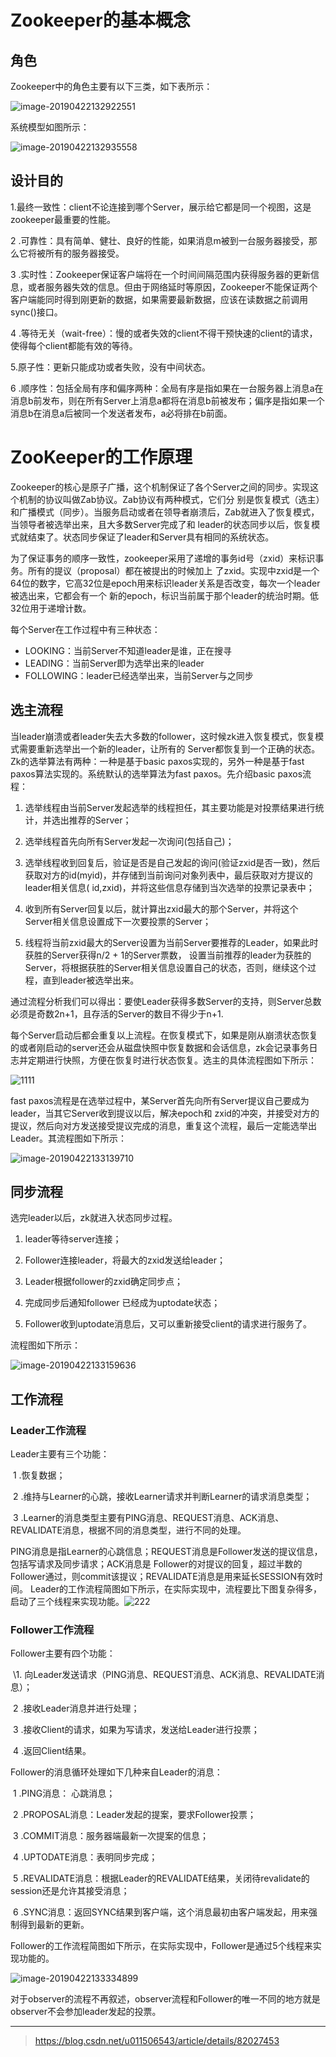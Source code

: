 # Zookeeper的基本概念

## 角色

Zookeeper中的角色主要有以下三类，如下表所示：

![image-20190422132922551](https://ws3.sinaimg.cn/large/006tNc79ly1g2bckjh7y4j30vo0dyqb4.jpg)

系统模型如图所示：

![image-20190422132935558](https://ws3.sinaimg.cn/large/006tNc79ly1g2bckrhcotj30vg0fawpg.jpg)

## 设计目的

1.最终一致性：client不论连接到哪个Server，展示给它都是同一个视图，这是zookeeper最重要的性能。

2 .可靠性：具有简单、健壮、良好的性能，如果消息m被到一台服务器接受，那么它将被所有的服务器接受。

3 .实时性：Zookeeper保证客户端将在一个时间间隔范围内获得服务器的更新信息，或者服务器失效的信息。但由于网络延时等原因，Zookeeper不能保证两个客户端能同时得到刚更新的数据，如果需要最新数据，应该在读数据之前调用sync()接口。

4 .等待无关（wait-free）：慢的或者失效的client不得干预快速的client的请求，使得每个client都能有效的等待。

5.原子性：更新只能成功或者失败，没有中间状态。

6 .顺序性：包括全局有序和偏序两种：全局有序是指如果在一台服务器上消息a在消息b前发布，则在所有Server上消息a都将在消息b前被发布；偏序是指如果一个消息b在消息a后被同一个发送者发布，a必将排在b前面。

# ZooKeeper的工作原理

​        Zookeeper的核心是原子广播，这个机制保证了各个Server之间的同步。实现这个机制的协议叫做Zab协议。Zab协议有两种模式，它们分 别是恢复模式（选主）和广播模式（同步）。当服务启动或者在领导者崩溃后，Zab就进入了恢复模式，当领导者被选举出来，且大多数Server完成了和 leader的状态同步以后，恢复模式就结束了。状态同步保证了leader和Server具有相同的系统状态。

​        为了保证事务的顺序一致性，zookeeper采用了递增的事务id号（zxid）来标识事务。所有的提议（proposal）都在被提出的时候加上 了zxid。实现中zxid是一个64位的数字，它高32位是epoch用来标识leader关系是否改变，每次一个leader被选出来，它都会有一个 新的epoch，标识当前属于那个leader的统治时期。低32位用于递增计数。

每个Server在工作过程中有三种状态：

- LOOKING：当前Server不知道leader是谁，正在搜寻
- LEADING：当前Server即为选举出来的leader
- FOLLOWING：leader已经选举出来，当前Server与之同步

## 选主流程

​      当leader崩溃或者leader失去大多数的follower，这时候zk进入恢复模式，恢复模式需要重新选举出一个新的leader，让所有的 Server都恢复到一个正确的状态。Zk的选举算法有两种：一种是基于basic paxos实现的，另外一种是基于fast paxos算法实现的。系统默认的选举算法为fast paxos。先介绍basic paxos流程：

1. 选举线程由当前Server发起选举的线程担任，其主要功能是对投票结果进行统计，并选出推荐的Server；

2. 选举线程首先向所有Server发起一次询问(包括自己)；

3. 选举线程收到回复后，验证是否是自己发起的询问(验证zxid是否一致)，然后获取对方的id(myid)，并存储到当前询问对象列表中，最后获取对方提议的leader相关信息(        id,zxid)，并将这些信息存储到当次选举的投票记录表中；

4. 收到所有Server回复以后，就计算出zxid最大的那个Server，并将这个Server相关信息设置成下一次要投票的Server；

5. 线程将当前zxid最大的Server设置为当前Server要推荐的Leader，如果此时获胜的Server获得n/2 + 1的Server票数， 设置当前推荐的leader为获胜的Server，将根据获胜的Server相关信息设置自己的状态，否则，继续这个过程，直到leader被选举出来。

​    通过流程分析我们可以得出：要使Leader获得多数Server的支持，则Server总数必须是奇数2n+1，且存活的Server的数目不得少于n+1.

​    每个Server启动后都会重复以上流程。在恢复模式下，如果是刚从崩溃状态恢复的或者刚启动的server还会从磁盘快照中恢复数据和会话信息，zk会记录事务日志并定期进行快照，方便在恢复时进行状态恢复。选主的具体流程图如下所示：

![1111](https://ws4.sinaimg.cn/large/006tNc79ly1g2bcmkin4rj309x0lzq4j.jpg)

fast paxos流程是在选举过程中，某Server首先向所有Server提议自己要成为leader，当其它Server收到提议以后，解决epoch和 zxid的冲突，并接受对方的提议，然后向对方发送接受提议完成的消息，重复这个流程，最后一定能选举出Leader。其流程图如下所示：

![image-20190422133139710](https://ws3.sinaimg.cn/large/006tNc79ly1g2bcmww15kj30ui0qgn2p.jpg)

## 同步流程

选完leader以后，zk就进入状态同步过程。

1. leader等待server连接；

2. Follower连接leader，将最大的zxid发送给leader；

3. Leader根据follower的zxid确定同步点；

4. 完成同步后通知follower 已经成为uptodate状态；

5. Follower收到uptodate消息后，又可以重新接受client的请求进行服务了。

流程图如下所示：

![image-20190422133159636](https://ws3.sinaimg.cn/large/006tNc79ly1g2bcn9d0wbj30n409emz3.jpg)

## 工作流程

### Leader工作流程

Leader主要有三个功能：

​        1 .恢复数据；

​        2 .维持与Learner的心跳，接收Learner请求并判断Learner的请求消息类型；

​        3 .Learner的消息类型主要有PING消息、REQUEST消息、ACK消息、REVALIDATE消息，根据不同的消息类型，进行不同的处理。

​        PING消息是指Learner的心跳信息；REQUEST消息是Follower发送的提议信息，包括写请求及同步请求；ACK消息是 Follower的对提议的回复，超过半数的Follower通过，则commit该提议；REVALIDATE消息是用来延长SESSION有效时间。
Leader的工作流程简图如下所示，在实际实现中，流程要比下图复杂得多，启动了三个线程来实现功能。![222](https://ws4.sinaimg.cn/large/006tNc79ly1g2bcoglgmyj30bt0giabc.jpg)

### Follower工作流程

Follower主要有四个功能：

​        \1. 向Leader发送请求（PING消息、REQUEST消息、ACK消息、REVALIDATE消息）；

​        2 .接收Leader消息并进行处理；

​        3 .接收Client的请求，如果为写请求，发送给Leader进行投票；

​        4 .返回Client结果。

Follower的消息循环处理如下几种来自Leader的消息：

​        1 .PING消息： 心跳消息；

​        2 .PROPOSAL消息：Leader发起的提案，要求Follower投票；

​        3 .COMMIT消息：服务器端最新一次提案的信息；

​        4 .UPTODATE消息：表明同步完成；

​        5 .REVALIDATE消息：根据Leader的REVALIDATE结果，关闭待revalidate的session还是允许其接受消息；

​        6 .SYNC消息：返回SYNC结果到客户端，这个消息最初由客户端发起，用来强制得到最新的更新。

Follower的工作流程简图如下所示，在实际实现中，Follower是通过5个线程来实现功能的。

![image-20190422133334899](https://ws2.sinaimg.cn/large/006tNc79ly1g2bcowtwy0j30xq0cemzz.jpg)

对于observer的流程不再叙述，observer流程和Follower的唯一不同的地方就是observer不会参加leader发起的投票。

-----



> <https://blog.csdn.net/u011506543/article/details/82027453>

